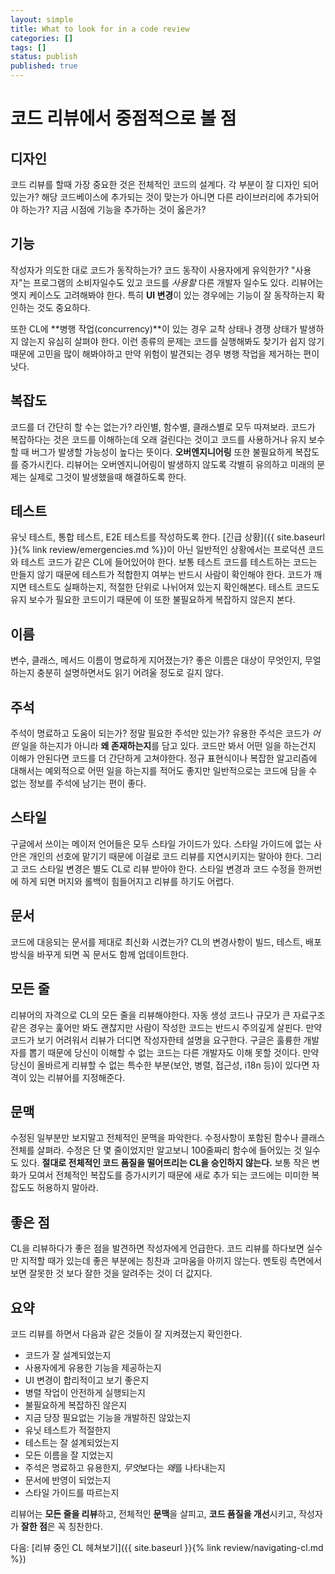 ```yaml
---
layout: simple
title: What to look for in a code review
categories: []
tags: []
status: publish
published: true
---
```


# 코드 리뷰에서 중점적으로 볼 점

## 디자인
코드 리뷰를 할때 가장 중요한 것은 전체적인 코드의 설계다. 각 부분이 잘 디자인 되어 있는가? 해당 코드베이스에 추가되는 것이 맞는가 아니면 다른 라이브러리에 추가되어야 하는가? 지금 시점에 기능을 추가하는 것이 옳은가?

## 기능
작성자가 의도한 대로 코드가 동작하는가? 코드 동작이 사용자에게 유익한가? "사용자"는 프로그램의 소비자일수도 있고 코드를 *사용할* 다른 개발자 일수도 있다. 리뷰어는 엣지 케이스도 고려해봐야 한다. 특히 **UI 변경**이 있는 경우에는 기능이 잘 동작하는지 확인하는 것도 중요하다. 

또한 CL에 **병행 작업(concurrency)**이 있는 경우 교착 상태나 경쟁 상태가 발생하지 않는지 유심히 살펴야 한다. 이런 종류의 문제는 코드를 실행해봐도 찾기가 쉽지 않기 때문에 고민을 많이 해봐야하고 만약 위험이 발견되는 경우 병행 작업을 제거하는 편이 낫다.

## 복잡도
코드를 더 간단히 할 수는 없는가? 라인별, 함수별, 클래스별로 모두 따져보라. 코드가 복잡하다는 것은 코드를 이해하는데 오래 걸린다는 것이고 코드를 사용하거나 유지 보수할 때 버그가 발생할 가능성이 높다는 뜻이다. **오버엔지니어링** 또한 불필요하게 복잡도를 증가시킨다. 리뷰어는 오버엔지니어링이 발생하지 않도록 각별히 유의하고 미래의 문제는 실제로 그것이 발생했을때 해결하도록 한다.

## 테스트
유닛 테스트, 통합 테스트, E2E 테스트를 작성하도록 한다. [긴급 상황]({{ site.baseurl }}{% link review/emergencies.md %})이 아닌 일반적인 상황에서는 프로덕션 코드와 테스트 코드가 같은 CL에 들어있어야 한다. 보통 테스트 코드를 테스트하는 코드는 만들지 않기 때문에 테스트가 적합한지 여부는 반드시 사람이 확인해야 한다. 코드가 깨지면 테스트도 실패하는지, 적절한 단위로 나뉘어져 있는지 확인해본다. 테스트 코드도 유지 보수가 필요한 코드이기 때문에 이 또한 불필요하게 복잡하지 않은지 본다.

## 이름
변수, 클래스, 메서드 이름이 명료하게 지어졌는가? 좋은 이름은 대상이 무엇인지, 무얼 하는지 충분히 설명하면서도 읽기 어려울 정도로 길지 않다.

## 주석
주석이 명료하고 도움이 되는가? 정말 필요한 주석만 있는가? 유용한 주석은 코드가 *어떤* 일을 하는지가 아니라 **왜 존재하는지**를 담고 있다. 코드만 봐서 어떤 일을 하는건지 이해가 안된다면 코드를 더 간단하게 고쳐야한다. 정규 표현식이나 복잡한 알고리즘에 대해서는 예외적으로 어떤 일을 하는지를 적어도 좋지만 일반적으로는 코드에 담을 수 없는 정보를 주석에 남기는 편이 좋다.

## 스타일
구글에서 쓰이는 메이저 언어들은 모두 스타일 가이드가 있다. 스타일 가이드에 없는 사안은 개인의 선호에 맡기기 때문에 이걸로 코드 리뷰를 지연시키지는 말아야 한다. 그리고 코드 스타일 변경은 별도 CL로 리뷰 받아야 한다. 스타일 변경과 코드 수정을 한꺼번에 하게 되면 머지와 롤백이 힘들어지고 리뷰를 하기도 어렵다.

## 문서
코드에 대응되는 문서를 제대로 최신화 시켰는가? CL의 변경사항이 빌드, 테스트, 배포 방식을 바꾸게 되면 꼭 문서도 함께 업데이트한다.

## 모든 줄
리뷰어의 자격으로 CL의 모든 줄을 리뷰해야한다. 자동 생성 코드나 규모가 큰 자료구조 같은 경우는 훑어만 봐도 괜찮지만 사람이 작성한 코드는 반드시 주의깊게 살핀다. 만약 코드가 보기 어려워서 리뷰가 더디면 작성자한테 설명을 요구한다. 구글은 훌륭한 개발자를 뽑기 때문에 당신이 이해할 수 없는 코드는 다른 개발자도 이해 못할 것이다. 만약 당신이 올바르게 리뷰할 수 없는 특수한 부분(보안, 병렬, 접근성, i18n 등)이 있다면 자격이 있는 리뷰어를 지정해준다.

## 문맥
수정된 일부분만 보지말고 전체적인 문맥을 파악한다. 수정사항이 포함된 함수나 클래스 전체를 살펴라. 수정은 단 몇 줄이었지만 알고보니 100줄짜리 함수에 들어있는 것 일수도 있다. **절대로 전체적인 코드 품질을 떨어뜨리는 CL을 승인하지 않는다.** 보통 작은 변화가 모여서 전체적인 복잡도를 증가시키기 때문에 새로 추가 되는 코드에는 미미한 복잡도도 허용하지 말아라.

## 좋은 점
CL을 리뷰하다가 좋은 점을 발견하면 작성자에게 언급한다. 코드 리뷰를 하다보면 실수만 지적할 때가 있는데 좋은 부분에는 칭찬과 고마움을 아끼지 않는다. 멘토링 측면에서보면 잘못한 것 보다 잘한 것을 알려주는 것이 더 값지다.

## 요약
코드 리뷰를 하면서 다음과 같은 것들이 잘 지켜졌는지 확인한다.
- 코드가 잘 설계되었는지
- 사용자에게 유용한 기능을 제공하는지
- UI 변경이 합리적이고 보기 좋은지
- 병렬 작업이 안전하게 실행되는지
- 불필요하게 복잡하진 않은지
- 지금 당장 필요없는 기능을 개발하진 않았는지
- 유닛 테스트가 적절한지
- 테스트는 잘 설계되었는지
- 모든 이름을 잘 지었는지
- 주석은 명료하고 유용한지, *무엇*보다는 *왜*를 나타내는지
- 문서에 반영이 되었는지
- 스타일 가이드를 따르는지

리뷰어는 **모든 줄을 리뷰**하고, 전체적인 **문맥**을 살피고, **코드 품질을 개선**시키고, 작성자가 **잘한 점**은 꼭 칭찬한다.

다음: [리뷰 중인 CL 헤쳐보기]({{ site.baseurl }}{% link review/navigating-cl.md %})
